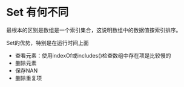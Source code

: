 # Set 有何不同

最根本的区别是数组是一个索引集合，这说明数组中的数据值按索引排序。

Set的优势，特别是在运行时间上面

- 查看元素：使用indexOf或includes()检查数组中存在项是比较慢的
- 删除元素
- 保存NAN
- 删除重复项


